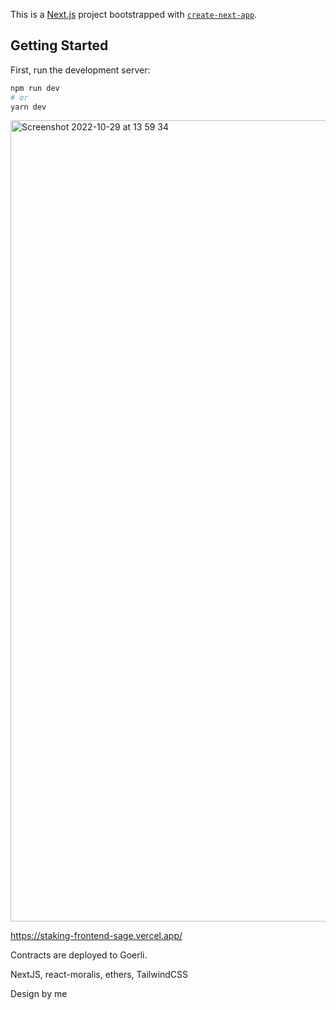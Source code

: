 This is a [Next.js](https://nextjs.org/) project bootstrapped with [`create-next-app`](https://github.com/vercel/next.js/tree/canary/packages/create-next-app).

## Getting Started

First, run the development server:

```bash
npm run dev
# or
yarn dev
```

<img width="1282" alt="Screenshot 2022-10-29 at 13 59 34" src="https://user-images.githubusercontent.com/106890011/198829139-4791e257-ebb5-49d7-8571-359541b0e48d.png">

https://staking-frontend-sage.vercel.app/

Contracts are deployed to Goerli. 

NextJS, react-moralis, ethers, TailwindCSS

Design by me
